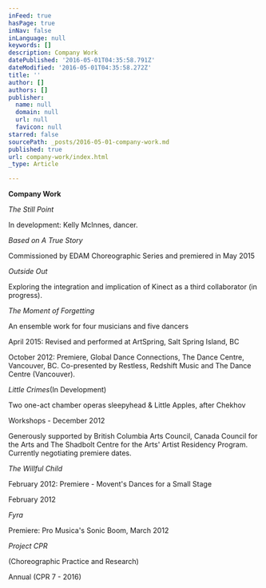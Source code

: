```yaml
---
inFeed: true
hasPage: true
inNav: false
inLanguage: null
keywords: []
description: Company Work
datePublished: '2016-05-01T04:35:58.791Z'
dateModified: '2016-05-01T04:35:58.272Z'
title: ''
author: []
authors: []
publisher:
  name: null
  domain: null
  url: null
  favicon: null
starred: false
sourcePath: _posts/2016-05-01-company-work.md
published: true
url: company-work/index.html
_type: Article

---
```

**Company Work**

_The Still Point_

In development: Kelly McInnes, dancer.

_Based on A True Story_

Commissioned by EDAM Choreographic Series and premiered in May 2015

_Outside Out_

Exploring the integration and implication of Kinect as a third collaborator (in progress).

_The Moment of Forgetting_

An ensemble work for four musicians and five dancers

April 2015: Revised and performed at ArtSpring, Salt Spring Island, BC

October 2012: Premiere, Global Dance Connections, The Dance Centre, Vancouver, BC. Co-presented by Restless, Redshift Music and The Dance Centre (Vancouver).

_Little Crimes_(In Development)

Two one-act chamber operas sleepyhead & Little Apples, after Chekhov

Workshops - December 2012

Generously supported by British Columbia Arts Council, Canada Council for the Arts and The Shadbolt Centre for the Arts' Artist Residency Program. Currently negotiating premiere dates.

_The Willful Child_

February 2012: Premiere - Movent's Dances for a Small Stage

February 2012

_Fyra_

Premiere: Pro Musica's Sonic Boom, March 2012

_Project CPR_

(Choreographic Practice and Research)

Annual (CPR 7 - 2016)